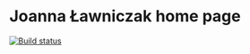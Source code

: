 Joanna Ławniczak home page
==========================

[![Build status](https://github.com/oskarwrobel/joannalawniczak-web-page/actions/workflows/ci-cd.yaml/badge.svg?event=push)](https://github.com/oskarwrobel/joannalawniczak-web-page/actions/workflows/ci-cd.yaml)
